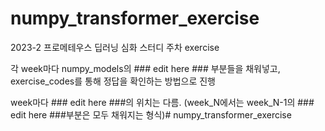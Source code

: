 # numpy_transformer_exercise
2023-2 프로메테우스  딥러닝 심화 스터디 주차 exercise

각 week마다 numpy_models의 ### edit here ### 부분들을 채워넣고, exercise_codes를 통해 정답을 확인하는 방법으로 진행

week마다 ### edit here ###의 위치는 다름. (week_N에서는 week_N-1의 ### edit here ###부분은 모두 채워지는 형식)# numpy_transformer_exercise
